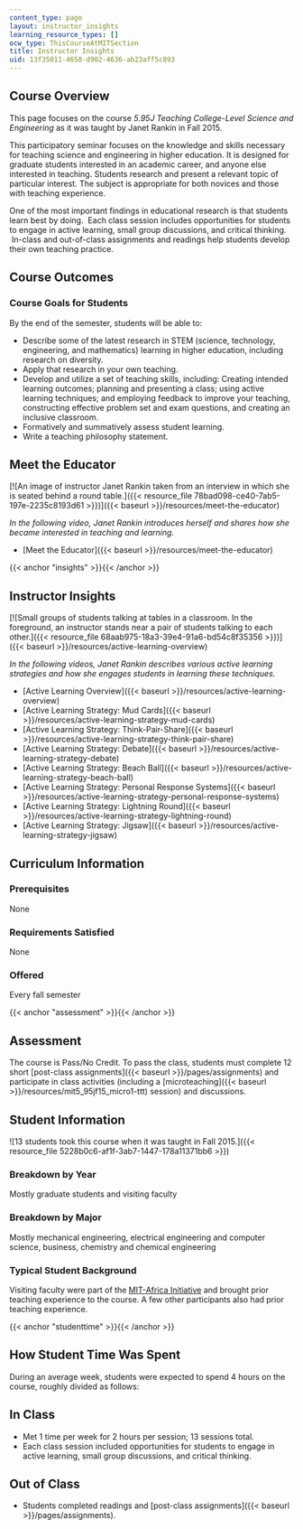 ```yaml
---
content_type: page
layout: instructor_insights
learning_resource_types: []
ocw_type: ThisCourseAtMITSection
title: Instructor Insights
uid: 13f35011-4658-d902-4636-ab23aff5c893
---
```


Course Overview
---------------

This page focuses on the course _5.95J Teaching College-Level Science and Engineering_ as it was taught by Janet Rankin in Fall 2015.

This participatory seminar focuses on the knowledge and skills necessary for teaching science and engineering in higher education. It is designed for graduate students interested in an academic career, and anyone else interested in teaching. Students research and present a relevant topic of particular interest. The subject is appropriate for both novices and those with teaching experience.

One of the most important findings in educational research is that students learn best by doing.  Each class session includes opportunities for students to engage in active learning, small group discussions, and critical thinking.  In-class and out-of-class assignments and readings help students develop their own teaching practice.

Course Outcomes
---------------

### Course Goals for Students

By the end of the semester, students will be able to:

*   Describe some of the latest research in STEM (science, technology, engineering, and mathematics) learning in higher education, including research on diversity.
*   Apply that research in your own teaching.
*   Develop and utilize a set of teaching skills, including: Creating intended learning outcomes; planning and presenting a class; using active learning techniques; and employing feedback to improve your teaching, constructing effective problem set and exam questions, and creating an inclusive classroom.
*   Formatively and summatively assess student learning.
*   Write a teaching philosophy statement.

Meet the Educator
-----------------

[![An image of instructor Janet Rankin taken from an interview in which she is seated behind a round table.]({{< resource_file 78bad098-ce40-7ab5-197e-2235c8193d61 >}})]({{< baseurl >}}/resources/meet-the-educator)

_In the following video, Janet Rankin introduces herself and shares how she became interested in teaching and learning._

*   [Meet the Educator]({{< baseurl >}}/resources/meet-the-educator)

{{< anchor "insights" >}}{{< /anchor >}}

Instructor Insights
-------------------

[![Small groups of students talking at tables in a classroom. In the foreground, an instructor stands near a pair of students talking to each other.]({{< resource_file 68aab975-18a3-39e4-91a6-bd54c8f35356 >}})]({{< baseurl >}}/resources/active-learning-overview)

_In the following videos, Janet Rankin describes various active learning strategies and how she engages students in learning these techniques._

*   [Active Learning Overview]({{< baseurl >}}/resources/active-learning-overview)
*   [Active Learning Strategy: Mud Cards]({{< baseurl >}}/resources/active-learning-strategy-mud-cards)
*   [Active Learning Strategy: Think-Pair-Share]({{< baseurl >}}/resources/active-learning-strategy-think-pair-share)
*   [Active Learning Strategy: Debate]({{< baseurl >}}/resources/active-learning-strategy-debate)
*   [Active Learning Strategy: Beach Ball]({{< baseurl >}}/resources/active-learning-strategy-beach-ball)
*   [Active Learning Strategy: Personal Response Systems]({{< baseurl >}}/resources/active-learning-strategy-personal-response-systems)
*   [Active Learning Strategy: Lightning Round]({{< baseurl >}}/resources/active-learning-strategy-lightning-round)
*   [Active Learning Strategy: Jigsaw]({{< baseurl >}}/resources/active-learning-strategy-jigsaw)

Curriculum Information
----------------------

### Prerequisites

None

### Requirements Satisfied

None

### Offered

Every fall semester

{{< anchor "assessment" >}}{{< /anchor >}}

Assessment
----------

The course is Pass/No Credit. To pass the class, students must complete 12 short [post-class assignments]({{< baseurl >}}/pages/assignments) and participate in class activities (including a [microteaching]({{< baseurl >}}/resources/mit5_95jf15_micro1-ttt) session) and discussions.

Student Information
-------------------

![13 students took this course when it was taught in Fall 2015.]({{< resource_file 5228b0c6-af1f-3ab7-1447-178a11371bb6 >}})

### Breakdown by Year

Mostly graduate students and visiting faculty

### Breakdown by Major

Mostly mechanical engineering, electrical engineering and computer science, business, chemistry and chemical engineering

### Typical Student Background

Visiting faculty were part of the [MIT-Africa Initiative](http://misti.mit.edu/mit-africa-initiative) and brought prior teaching experience to the course. A few other participants also had prior teaching experience.

{{< anchor "studenttime" >}}{{< /anchor >}}

How Student Time Was Spent
--------------------------

During an average week, students were expected to spend 4 hours on the course, roughly divided as follows:

In Class
--------

*   Met 1 time per week for 2 hours per session; 13 sessions total.
*   Each class session included opportunities for students to engage in active learning, small group discussions, and critical thinking.

Out of Class
------------

*   Students completed readings and [post-class assignments]({{< baseurl >}}/pages/assignments).